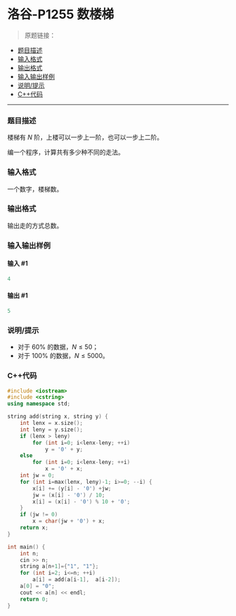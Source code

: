 # 洛谷-P1255 数楼梯

> 原题链接：

- [题目描述](#题目描述)
- [输入格式](#输入格式)
- [输出格式](#输出格式)
- [输入输出样例](#输入输出样例)
- [说明/提示](#说明/提示)
- [C++代码](#C++代码)

---

### <a name="题目描述">题目描述</a>

楼梯有 $N$ 阶，上楼可以一步上一阶，也可以一步上二阶。

编一个程序，计算共有多少种不同的走法。

### <a name="输入格式">输入格式</a>

一个数字，楼梯数。

### <a name="输出格式">输出格式</a>

输出走的方式总数。

### <a name="输入输出样例">输入输出样例</a>

#### 输入 #1

```c++
4
```

#### 输出 #1

```c++
5
```

### <a name="说明/提示">说明/提示</a>

- 对于 $60\%$ 的数据，$N \leq 50$；
- 对于 $100\%$ 的数据，$N \leq 5000$。

### <a name="C++代码">C++代码</a>

```c++
#include <iostream>
#include <cstring>
using namespace std;

string add(string x, string y) {
    int lenx = x.size();
    int leny = y.size();
    if (lenx > leny)
        for (int i=0; i<lenx-leny; ++i)
            y = '0' + y;
    else
        for (int i=0; i<lenx-leny; ++i)
            x = '0' + x;
    int jw = 0;
    for (int i=max(lenx, leny)-1; i>=0; --i) {
        x[i] += (y[i] - '0') +jw;
        jw = (x[i] - '0') / 10;
        x[i] = (x[i] - '0') % 10 + '0';
    }
    if (jw != 0)
        x = char(jw + '0') + x;
    return x;
}

int main() {
    int n;
    cin >> n;
    string a[n+1]={"1", "1"};
    for (int i=2; i<=n; ++i)
        a[i] = add(a[i-1],  a[i-2]);
    a[0] = "0";
    cout << a[n] << endl;
    return 0;
}
```